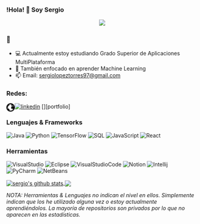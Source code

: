 ### !Hola! :wave: Soy Sergio

<div align="center">
<img src="https://media.giphy.com/media/NTur7XlVDUdqM/giphy.gif">
</div>


### :eyes:

 - :computer: Actualmente estoy estudiando Grado Superior de Aplicaciones MultiPlataforma 
 - :book: También enfocado en aprender Machine Learning
 - :mailbox: Email: sergiolopeztorres97@gmail.com
 
 ### Redes:

[<img  alt="linkedin" width="22px" src="https://cdn.jsdelivr.net/npm/simple-icons@v3/icons/linkedin.svg">][linkedin]
[<img align="left" alt="portfolio" width="22px" src="https://raw.githubusercontent.com/iconic/open-iconic/master/svg/globe.svg" />][portfolio]

 

### Lenguajes & Frameworks

![Java](https://img.shields.io/badge/-Java-000?&logo=Java&logoColor=ffffff)
![Python](https://img.shields.io/badge/-Python-000?&logo=python)
![TensorFlow](https://img.shields.io/badge/-TensorFlow-000?&logo=tensorflow)
![SQL](https://img.shields.io/badge/-SQL-000?&logo=MySQL&logoColor=4479A1)
![JavaScript](https://img.shields.io/badge/-JavaScript-000?&logo=JavaScript&logoColor=ddc508)
![React](https://img.shields.io/badge/-React-000?&logo=react)

### Herramientas
![VisualStudio](https://img.shields.io/badge/-Visual%20Studio-000?&logo=visual-studio&logoColor=b70cee)
![Eclipse](https://img.shields.io/badge/-Eclipse-000?&logo=eclipse&logoColor=3b016b)
![VisualStudioCode](https://img.shields.io/badge/-Visual%20Studio%20Code-000?&logo=visual-studio-code&logoColor=0b6eec)
![Notion](https://img.shields.io/badge/-Notion-000?&logo=notion)
![Intellij](https://img.shields.io/badge/-Intellij-000?&logo=intellij-idea)
![PyCharm](https://img.shields.io/badge/-PyCharm-000?&logo=pycharm)
![NetBeans](https://img.shields.io/badge/-NetBeans-000?&logo=apache-netbeans-ide)

<a href="https://github.com/sergiolt/github-readme-stats">
<img align="center" src="https://github-readme-stats.vercel.app/api?username=sergiolt&show_icons=true&include_all_commits=true&theme=material-palenight" alt="sergio's github stats" />
</a>

<a href="https://github.com/sergiolt/github-readme-stats">
  <img align="center" src="https://github-readme-stats.vercel.app/api/top-langs/?username=sergiolt&layout=compact&theme=material-palenight" />
</a>

<i>NOTA: Herramientas & Lenguajes no indican el nivel en ellos. Simplemente indican que los he utilizado alguna vez o estoy actualmente aprendiéndolos. La mayoría de repositorios son privados por lo que no aparecen en las estadísticas.</i>


[linkedin]:
[portfolio]:https://github.com/Sergiolt 
